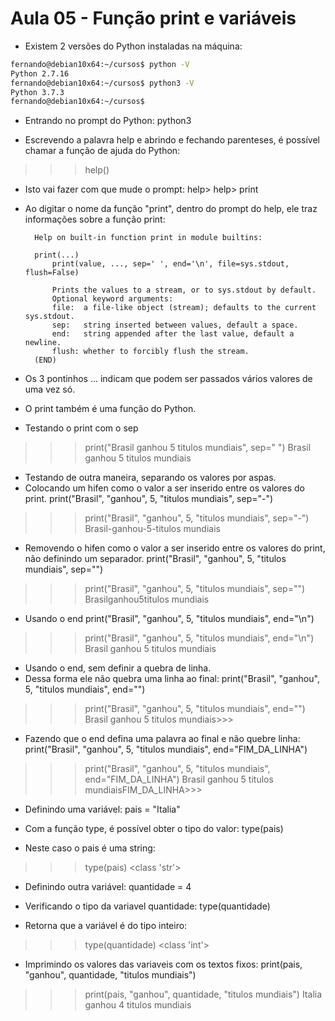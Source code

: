 

# Aula 05 - Função print e variáveis

- Existem 2 versões do Python instaladas na máquina:

~~~~bash
fernando@debian10x64:~/cursos$ python -V
Python 2.7.16
fernando@debian10x64:~/cursos$ python3 -V
Python 3.7.3
fernando@debian10x64:~/cursos$
~~~~

- Entrando no prompt do Python:
python3

- Escrevendo a palavra help e abrindo e fechando parenteses, é possível chamar a função de ajuda do Python:
>>> help()

- Isto vai fazer com que mude o prompt:
help> 
help> print


- Ao digitar o nome da função "print", dentro do prompt do help, ele traz informações sobre a função print:

        Help on built-in function print in module builtins:

        print(...)
            print(value, ..., sep=' ', end='\n', file=sys.stdout, flush=False)

            Prints the values to a stream, or to sys.stdout by default.
            Optional keyword arguments:
            file:  a file-like object (stream); defaults to the current sys.stdout.
            sep:   string inserted between values, default a space.
            end:   string appended after the last value, default a newline.
            flush: whether to forcibly flush the stream.
        (END)

- Os 3 pontinhos ... indicam que podem ser passados vários valores de uma vez só.


- O print também é uma função do Python.


- Testando o print com o sep
>>> print("Brasil ganhou 5 titulos mundiais", sep=" ")
Brasil ganhou 5 titulos mundiais
>>>


- Testando de outra maneira, separando os valores por aspas.
- Colocando um hifen como o valor a ser inserido entre os valores do print.
print("Brasil", "ganhou", 5, "titulos mundiais", sep="-")

>>> print("Brasil", "ganhou", 5, "titulos mundiais", sep="-")
Brasil-ganhou-5-titulos mundiais
>>>




- Removendo o hifen como o valor a ser inserido entre os valores do print, não definindo um separador.
print("Brasil", "ganhou", 5, "titulos mundiais", sep="")

>>> print("Brasil", "ganhou", 5, "titulos mundiais", sep="")
Brasilganhou5titulos mundiais
>>>


- Usando o end
print("Brasil", "ganhou", 5, "titulos mundiais", end="\n")

>>> print("Brasil", "ganhou", 5, "titulos mundiais", end="\n")
Brasil ganhou 5 titulos mundiais
>>>



- Usando o end, sem definir a quebra de linha.
- Dessa forma ele não quebra uma linha ao final:
print("Brasil", "ganhou", 5, "titulos mundiais", end="")

>>> print("Brasil", "ganhou", 5, "titulos mundiais", end="")
Brasil ganhou 5 titulos mundiais>>>



- Fazendo que o end defina uma palavra ao final e não quebre linha:
print("Brasil", "ganhou", 5, "titulos mundiais", end="FIM_DA_LINHA")

>>> print("Brasil", "ganhou", 5, "titulos mundiais", end="FIM_DA_LINHA")
Brasil ganhou 5 titulos mundiaisFIM_DA_LINHA>>>



- Definindo uma variável:
pais = "Italia"

- Com a função type, é possível obter o tipo do valor:
type(pais)

- Neste caso o pais é uma string:
>>> type(pais)
<class 'str'>
>>>



- Definindo outra variável:
quantidade = 4

- Verificando o tipo da variavel quantidade:
type(quantidade)

- Retorna que a variável é do tipo inteiro:
>>> type(quantidade)
<class 'int'>
>>>



- Imprimindo os valores das variaveis com os textos fixos:
print(pais, "ganhou", quantidade, "titulos mundiais")

>>> print(pais, "ganhou", quantidade, "titulos mundiais")
Italia ganhou 4 titulos mundiais
>>>
